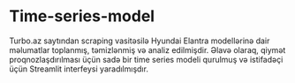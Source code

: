 # Time-series-model
 Turbo.az saytından scraping vasitəsilə Hyundai Elantra modellərinə dair məlumatlar toplanmış, təmizlənmiş və analiz edilmişdir. Əlavə olaraq, qiymət proqnozlaşdırılması üçün sadə bir time series modeli qurulmuş və istifadəçi üçün Streamlit interfeysi yaradılmışdır.
